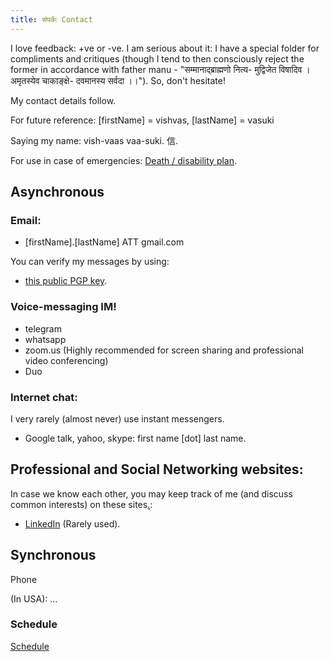 ```yaml
---
title: संपर्कः Contact
---  
```


I love feedback: +ve or -ve. I am serious about it: I have a special folder for compliments and critiques (though I tend to then consciously reject the former in accordance with father manu - "सम्मानाद्ब्राह्मणो नित्य- मुद्विजेत विषादिव । अमृतस्येव चाकाङ्क्षे- दवमानस्य सर्वदा ।।"). So, don't hesitate!  

My contact details follow.

For future reference: \[firstName\] = vishvas, \[lastName\] = vasuki

Saying my name: vish-vaas vaa-suki. 信.

For use in case of emergencies: [Death / disability plan](https://docs.google.com/document/d/1X9oTI7V4WaS66cb0TiGzDHLDxpgQKrmHkB-zaol_Fz4/edit?usp=sharing).  

## Asynchronous

### Email:

- \[firstName\].\[lastName\] ATT gmail.com

You can verify my messages by using:
- [this public PGP key](https://keybase.io/vvasuki/pgp_keys.asc?fingerprint=1e8b3e346bd2d91b394bd6a9483963b3ff487bfb).

  

### Voice-messaging IM!

- telegram
- whatsapp
- zoom.us (Highly recommended for screen sharing and professional video conferencing)
- Duo

### Internet chat:

I very rarely (almost never) use instant messengers.

- Google talk, yahoo, skype: first name \[dot\] last name.

## Professional and Social Networking websites:

In case we know each other, you may keep track of me (and discuss common interests) on these sites[.](http://vishvas-vasuki.appspot.com/privy/info/contactDetailsExtra.htm):

- [LinkedIn](http://www.linkedin.com/in/vishvas) (Rarely used).

## Synchronous

Phone

(In USA): ... 

### Schedule

[Schedule](http://www.google.com/calendar/embed?src=5k8q0obiess9hcjdi9hi22e5qs%40group.calendar.google.com&ctz=America/Chicago)